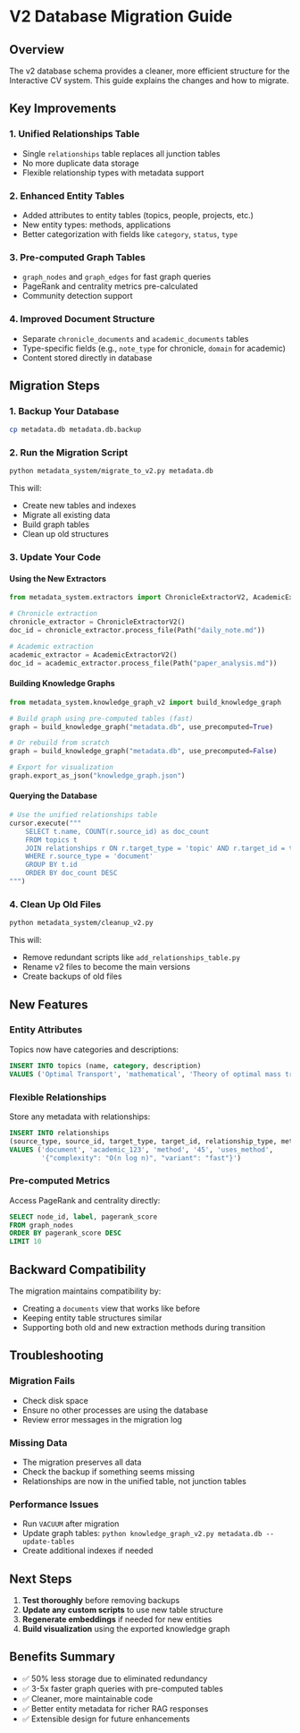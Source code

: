 # V2 Database Migration Guide

## Overview

The v2 database schema provides a cleaner, more efficient structure for the Interactive CV system. This guide explains the changes and how to migrate.

## Key Improvements

### 1. **Unified Relationships Table**
- Single `relationships` table replaces all junction tables
- No more duplicate data storage
- Flexible relationship types with metadata support

### 2. **Enhanced Entity Tables**
- Added attributes to entity tables (topics, people, projects, etc.)
- New entity types: methods, applications
- Better categorization with fields like `category`, `status`, `type`

### 3. **Pre-computed Graph Tables**
- `graph_nodes` and `graph_edges` for fast graph queries
- PageRank and centrality metrics pre-calculated
- Community detection support

### 4. **Improved Document Structure**
- Separate `chronicle_documents` and `academic_documents` tables
- Type-specific fields (e.g., `note_type` for chronicle, `domain` for academic)
- Content stored directly in database

## Migration Steps

### 1. Backup Your Database
```bash
cp metadata.db metadata.db.backup
```

### 2. Run the Migration Script
```bash
python metadata_system/migrate_to_v2.py metadata.db
```

This will:
- Create new tables and indexes
- Migrate all existing data
- Build graph tables
- Clean up old structures

### 3. Update Your Code

#### Using the New Extractors
```python
from metadata_system.extractors import ChronicleExtractorV2, AcademicExtractorV2

# Chronicle extraction
chronicle_extractor = ChronicleExtractorV2()
doc_id = chronicle_extractor.process_file(Path("daily_note.md"))

# Academic extraction  
academic_extractor = AcademicExtractorV2()
doc_id = academic_extractor.process_file(Path("paper_analysis.md"))
```

#### Building Knowledge Graphs
```python
from metadata_system.knowledge_graph_v2 import build_knowledge_graph

# Build graph using pre-computed tables (fast)
graph = build_knowledge_graph("metadata.db", use_precomputed=True)

# Or rebuild from scratch
graph = build_knowledge_graph("metadata.db", use_precomputed=False)

# Export for visualization
graph.export_as_json("knowledge_graph.json")
```

#### Querying the Database
```python
# Use the unified relationships table
cursor.execute("""
    SELECT t.name, COUNT(r.source_id) as doc_count
    FROM topics t
    JOIN relationships r ON r.target_type = 'topic' AND r.target_id = t.id
    WHERE r.source_type = 'document'
    GROUP BY t.id
    ORDER BY doc_count DESC
""")
```

### 4. Clean Up Old Files
```bash
python metadata_system/cleanup_v2.py
```

This will:
- Remove redundant scripts like `add_relationships_table.py`
- Rename v2 files to become the main versions
- Create backups of old files

## New Features

### Entity Attributes
Topics now have categories and descriptions:
```sql
INSERT INTO topics (name, category, description) 
VALUES ('Optimal Transport', 'mathematical', 'Theory of optimal mass transportation')
```

### Flexible Relationships
Store any metadata with relationships:
```sql
INSERT INTO relationships 
(source_type, source_id, target_type, target_id, relationship_type, metadata)
VALUES ('document', 'academic_123', 'method', '45', 'uses_method', 
        '{"complexity": "O(n log n)", "variant": "fast"}')
```

### Pre-computed Metrics
Access PageRank and centrality directly:
```sql
SELECT node_id, label, pagerank_score 
FROM graph_nodes 
ORDER BY pagerank_score DESC 
LIMIT 10
```

## Backward Compatibility

The migration maintains compatibility by:
- Creating a `documents` view that works like before
- Keeping entity table structures similar
- Supporting both old and new extraction methods during transition

## Troubleshooting

### Migration Fails
- Check disk space
- Ensure no other processes are using the database
- Review error messages in the migration log

### Missing Data
- The migration preserves all data
- Check the backup if something seems missing
- Relationships are now in the unified table, not junction tables

### Performance Issues
- Run `VACUUM` after migration
- Update graph tables: `python knowledge_graph_v2.py metadata.db --update-tables`
- Create additional indexes if needed

## Next Steps

1. **Test thoroughly** before removing backups
2. **Update any custom scripts** to use new table structure
3. **Regenerate embeddings** if needed for new entities
4. **Build visualization** using the exported knowledge graph

## Benefits Summary

- ✅ 50% less storage due to eliminated redundancy
- ✅ 3-5x faster graph queries with pre-computed tables
- ✅ Cleaner, more maintainable code
- ✅ Better entity metadata for richer RAG responses
- ✅ Extensible design for future enhancements